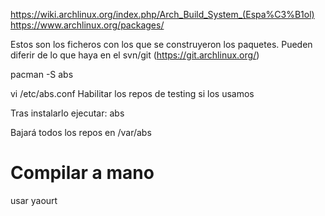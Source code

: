 https://wiki.archlinux.org/index.php/Arch_Build_System_(Espa%C3%B1ol)
https://www.archlinux.org/packages/

Estos son los ficheros con los que se construyeron los paquetes. Pueden diferir de lo que haya en el svn/git (https://git.archlinux.org/)

pacman -S abs

vi /etc/abs.conf
Habilitar los repos de testing si los usamos

Tras instalarlo ejecutar:
abs

Bajará todos los repos en /var/abs


# Compilar a mano
usar yaourt
